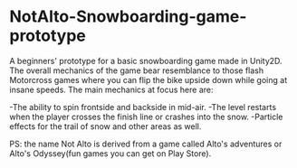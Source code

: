 # NotAlto-Snowboarding-game-prototype

A beginners' prototype for a basic snowboarding game made in Unity2D. The overall mechanics of the game bear resemblance to those flash Motorcross games where you can flip the bike upside down while going at insane speeds.
The main mechanics at focus here are:

-The ability to spin frontside and backside in mid-air.
-The level restarts when the player crosses the finish line or crashes into the snow.
-Particle effects for the trail of snow and other areas as well.

PS: the name Not Alto is derived from a game called Alto's adventures or Alto's Odyssey(fun games you can get on Play Store).

